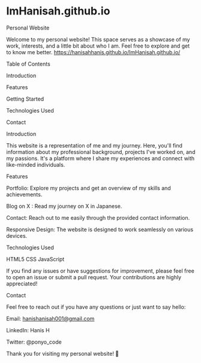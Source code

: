 # ImHanisah.github.io

Personal Website

Welcome to my personal website! This space serves as a showcase of my work, interests, and a little bit about who I am. Feel free to explore and get to know me better. https://hanisahhanis.github.io/ImHanisah.github.io/

Table of Contents

Introduction

Features

Getting Started

Technologies Used

Contact

Introduction

This website is a representation of me and my journey. Here, you'll find information about my professional background, projects I've worked on, and my passions. It's a platform where I share my experiences and connect with like-minded individuals.

Features

Portfolio: Explore my projects and get an overview of my skills and achievements.

Blog on X : Read my journey on X in Japanese.

Contact: Reach out to me easily through the provided contact information.

Responsive Design: The website is designed to work seamlessly on various devices.


Technologies Used

HTML5
CSS
JavaScript

If you find any issues or have suggestions for improvement, please feel free to open an issue or submit a pull request. Your contributions are highly appreciated!

Contact

Feel free to reach out if you have any questions or just want to say hello:

Email: hanishanisah001@gmail.com 

LinkedIn: Hanis H

Twitter: @ponyo_code

Thank you for visiting my personal website! 🚀





